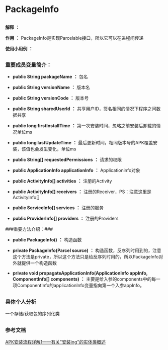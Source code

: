 # PackageInfo #

##

**解释** **：**  

**作用** **：** PackageInfo是实现Parcelable接口，所以它可以在进程间传递

**使用小用例** **：** 

##

### 重要成员变量简介： ###
- **public String packageName** **：** 包名

- **public String versionName** **：** 版本名

- **public String versionCode** **：** 版本号

- **public String sharedUserId** **：** 共享用户ID，签名相同的情况下程序之间数据共享

- **public long firstInstallTime** **：** 第一次安装时间，忽略之前安装后卸载的情况单位ms

- **public long lastUpdateTime** **：** 最后更新时间，相同版本号的APK覆盖安装，该值也会发生变化，单位ms

- **public String[] requestedPermissions** **：** 请求的权限

- **public ApplicationInfo applicationInfo** **：** Applicationinfo对象

- **public ActivityInfo[] activities** **：** 注册的Activity

- **public ActivityInfo[] receivers** **：** 注册的Receiver，PS：注意这里是ActivityInfo[]

- **public ServiceInfo[] services** **：** 注册的服务

- **public ProviderInfo[] providers** **：** 注册的Providers


###重要方法介绍：###
- **public PackageInfo()** **：** 构造函数

- **private PackageInfo(Parcel source)** **：** 构造函数，反序列时用到的，注意这个方法是private，所以这个方法只是给反序列时用的，所以PackageInfo对外就提供一个构造函数

- **private void propagateApplicationInfo(ApplicationInfo appInfo, ComponentInfo[] components)** **：** 主要是给入参的components中的每一项ComponentInfo的applicationInfo变量指向第一个入参appInfo。


##
### 具体个人分析 ###

一个存储/获取包的序列化类

##

### 参考文档 ###

[APK安装流程详解1——有关"安装ing"的实体类概述](https://www.jianshu.com/p/71c1ce538ee8)